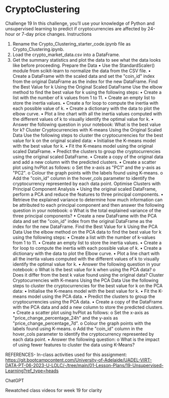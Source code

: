 # CryptoClustering
Challenge 19
In this challenge, you’ll use your knowledge of Python and unsupervised learning to predict if cryptocurrencies are affected by 24-hour or 7-day price changes.
Instructions
1.	Rename the Crypto_Clustering_starter_code.ipynb file as Crypto_Clustering.ipynb.
2.	Load the crypto_market_data.csv into a DataFrame.
3.	Get the summary statistics and plot the data to see what the data looks like before proceeding.
Prepare the Data
•	Use the StandardScaler() module from scikit-learn to normalize the data from the CSV file.
•	Create a DataFrame with the scaled data and set the "coin_id" index from the original DataFrame as the index for the new DataFrame.
Find the Best Value for k Using the Original Scaled DataFrame
Use the elbow method to find the best value for k using the following steps:
•	Create a list with the number of k values from 1 to 11.
•	Create an empty list to store the inertia values.
•	Create a for loop to compute the inertia with each possible value of k.
•	Create a dictionary with the data to plot the elbow curve.
•	Plot a line chart with all the inertia values computed with the different values of k to visually identify the optimal value for k.
•	Answer the following question in your notebook: What is the best value for k?
Cluster Cryptocurrencies with K-means Using the Original Scaled Data
Use the following steps to cluster the cryptocurrencies for the best value for k on the original scaled data:
•	Initialise the K-means model with the best value for k.
•	Fit the K-means model using the original scaled DataFrame.
•	Predict the clusters to group the cryptocurrencies using the original scaled DataFrame.
•	Create a copy of the original data and add a new column with the predicted clusters.
•	Create a scatter plot using hvPlot as follows:
o	Set the x-axis as "PC1" and the y-axis as "PC2".
o	Colour the graph points with the labels found using K-means.
o	Add the "coin_id" column in the hover_cols parameter to identify the cryptocurrency represented by each data point.
Optimise Clusters with Principal Component Analysis
•	Using the original scaled DataFrame, perform a PCA and reduce the features to three principal components.
•	Retrieve the explained variance to determine how much information can be attributed to each principal component and then answer the following question in your notebook:
o	What is the total explained variance of the three principal components?
•	Create a new DataFrame with the PCA data and set the "coin_id" index from the original DataFrame as the index for the new DataFrame.
Find the Best Value for k Using the PCA Data
Use the elbow method on the PCA data to find the best value for k using the following steps:
•	Create a list with the number of k-values from 1 to 11.
•	Create an empty list to store the inertia values.
•	Create a for loop to compute the inertia with each possible value of k.
•	Create a dictionary with the data to plot the Elbow curve.
•	Plot a line chart with all the inertia values computed with the different values of k to visually identify the optimal value for k.
•	Answer the following question in your notebook:
o	What is the best value for k when using the PCA data?
o	Does it differ from the best k value found using the original data?
Cluster Cryptocurrencies with K-means Using the PCA Data
Use the following steps to cluster the cryptocurrencies for the best value for k on the PCA data:
•	Initialise the K-means model with the best value for k.
•	Fit the K-means model using the PCA data.
•	Predict the clusters to group the cryptocurrencies using the PCA data.
•	Create a copy of the DataFrame with the PCA data and add a new column to store the predicted clusters.
•	Create a scatter plot using hvPlot as follows:
o	Set the x-axis as "price_change_percentage_24h" and the y-axis as "price_change_percentage_7d".
o	Colour the graph points with the labels found using K-means.
o	Add the "coin_id" column in the hover_cols parameter to identify the cryptocurrency represented by each data point.
•	Answer the following question:
o	What is the impact of using fewer features to cluster the data using K-Means?

REFERENCES-
In-class activities used for this assignment:
https://git.bootcampcontent.com/University-of-Adelaide/UADEL-VIRT-DATA-PT-06-2023-U-LOLC/-/tree/main/01-Lesson-Plans/19-Unsupervised-Learning?ref_type=heads

ChatGPT

Rewatched class videos for week 19 for clarity

